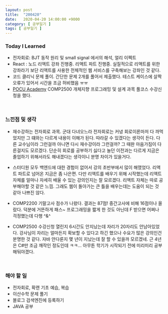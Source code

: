 ```yaml
---
layout: post
title:  "200420"
date:   2020-04-20 14:00:00 +9000
category: [ 공부일기 ]
tags: [ 공부일기 ]
---
```


### Today I Learned
* 전자회로: BJT 동작 원리 및 small signal 에서의 해석, 얼리 이펙트
* React : 노드 리액트 강좌 진행중. 리액트 파트 진행중. 실질적으로 리액트를 위한 강좌라기 보단 리액트를 사용한 전체적인 웹 서비스를 구축해보는 강좌인 것 같다.
* 코드 클리닉 문제 풀이. 간단한 문제 2개를 풀어서 제출했다. 테스트 케이스에 살짝 오류가 있어서 시간을 조금 허비했음 ㅠㅠ
* [POCU Academy](https://pocu.academy/ko) COMP2500 개체지향 프로그래밍 및 설계 과목 풀코스 수강신청을 했다.

<br>

### 느낀점 및 생각
* 재수강하는 전자회로 과목. 군대 다녀오느라 전자회로는 커녕 회로이론마저 다 까먹었지만 그 떄와는 다르게 내용이 이해가 된다. 따라갈 수 있겠다는 생각이 든다. 다른 교수님이라 그런걸까 아니면 다시 재수강이라 그런걸까? 그 때완 마음가짐이 다른걸지도 모르겠다. 단순히 회로를 공부하기 싫다고 놀던 이전과는 다르게 지금은 졸업하기 위해서라도 해내겠다는 생각이니 분명 차이가 있을거다.

* 스터디원 모두 백엔드에 대한 경험이 없어서 강의 초반부에서 많이 해맸었다. 리액트 파트로 넘어온 지금은 좀 나은편. 다만 리액트를 배우기 위해 시작했는데 리액트 자체를 얼마나 자세히 배울 수 있는 강의인지는 잘 모르겠다. 리액트 자체는 따로 공부해야할 것 같은 느낌. 그래도 웹이 돌아가는 큰 틀을 배우는데는 도움이 되는 것 같아 나쁘진 않다.

* COMP2200 기말고사 점수가 나왔다. 결과는 87점! 중간고사에 비해 16점이나 올랐다. 덕분에 거뜬하게 패스~ 프로그래밍을 짧게 한 것도 아닌데 F 받으면 어쩌나 걱정했는데 다행 ^&^

* COMP2500 수강신청 열린지 6시간도 안지났는데 자리가 20자리도 안남아있었다. 강사님이 자리는 얼마든지 확보할 수 있다고 하긴 했으나 수요가 많은 강의인건 분명한 것 같다. 자바 안다룬지 몇 년이 지났는데 잘 할 수 있을까 모르겠네. 근 4년은 C#만 조금 깨작인 정도인데 ㅋㅋ... 아무튼 학기가 시작되기 전에 미리미리 공부해둬야겠다.

<br>

### 해야 할 일
* 전자회로, 확랜 기초 예습, 복습
* 이산수학 문제 풀기
* 블로그 검색엔진에 등록하기
* JAVA 공부